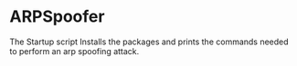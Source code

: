 # ARPSpoofer

The Startup script Installs the packages and prints the commands needed to perform an arp spoofing attack.
